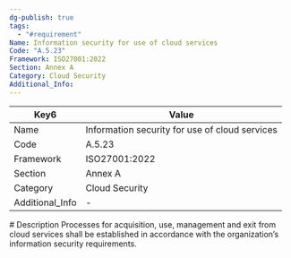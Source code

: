 ```yaml
---
dg-publish: true
tags:
  - "#requirement"
Name: Information security for use of cloud services
Code: "A.5.23"
Framework: ISO27001:2022
Section: Annex A
Category: Cloud Security
Additional_Info: 
---
```


<div><table class="dataview table-view-table"><thead class="table-view-thead"><tr class="table-view-tr-header"><th class="table-view-th"><span>Key</span><span class="dataview small-text">6</span></th><th class="table-view-th"><span>Value</span></th></tr></thead><tbody class="table-view-tbody"><tr><td><span>Name</span></td><td><span>Information security for use of cloud services</span></td></tr><tr><td><span>Code</span></td><td><span>A.5.23</span></td></tr><tr><td><span>Framework</span></td><td><span>ISO27001:2022</span></td></tr><tr><td><span>Section</span></td><td><span>Annex A</span></td></tr><tr><td><span>Category</span></td><td><span>Cloud Security</span></td></tr><tr><td><span>Additional_Info</span></td><td><span>-</span></td></tr></tbody></table></div>
# Description
Processes for acquisition, use, management and exit from cloud services shall be established in accordance with the organization’s information security requirements.
